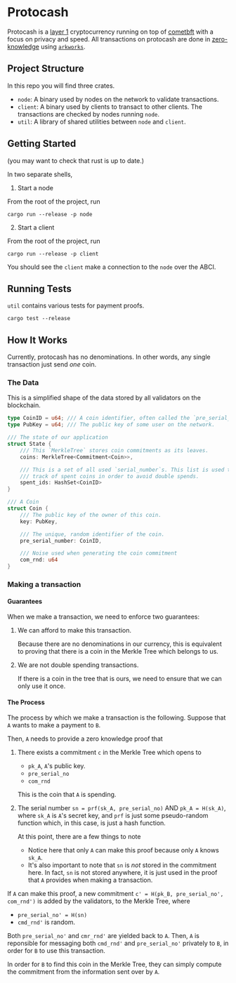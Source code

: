 # Protocash

Protocash is a [layer 1](https://www.investopedia.com/what-are-layer-1-and-layer-2-blockchain-scaling-solutions-7104877)
cryptocurrency running on top of [cometbft](https://cometbft.com/) with a focus on privacy and speed. All transactions on protocash are done in
[zero-knowledge](https://en.wikipedia.org/wiki/Zero-knowledge_proof) using [`arkworks`](https://arkworks.rs/).

## Project Structure

In this repo you will find three crates.
- `node`: A binary used by nodes on the network to validate
   transactions.
- `client`: A binary used by clients to transact to other clients.
  The transactions are checked by nodes running `node`.
- `util`: A library of shared utilities between `node` and `client`.

## Getting Started
(you may want to check that rust is up to date.)

In two separate shells,

1. Start a node

  From the root of the project, run

  ```
  cargo run --release -p node
  ```

2. Start a client

  From the root of the project, run

  ```
  cargo run --release -p client
  ```

You should see the `client` make a connection to the `node` over the ABCI.

## Running Tests

`util` contains various tests for payment proofs.

```
cargo test --release
```

## How It Works

Currently, protocash has no denominations. In other words, any single
transaction just send *one* coin.

### The Data

This is a simplified shape of the data stored by all validators on the blockchain.

```rs
type CoinID = u64; /// A coin identifier, often called the `pre_serial_number`.
type PubKey = u64; /// The public key of some user on the network.

/// The state of our application
struct State {
    /// This `MerkleTree` stores coin commitments as its leaves.
    coins: MerkleTree<Commitment<Coin>>,

    /// This is a set of all used `serial_number`s. This list is used to keep
    /// track of spent coins in order to avoid double spends.
    spent_ids: HashSet<CoinID>
}

/// A Coin
struct Coin {
    /// The public key of the owner of this coin.
    key: PubKey,

    /// The unique, random identifier of the coin.
    pre_serial_number: CoinID,

    /// Noise used when generating the coin commitment
    com_rnd: u64
}
```

### Making a transaction

#### Guarantees

When we make a transaction, we need to enforce two guarantees:
1. We can afford to make this transaction.

    Because there are no denominations in our currency, this is equivalent to
    proving that there is a coin in the Merkle Tree which belongs to us.

2. We are not double spending transactions.

    If there is a coin in the tree that is ours, we need to ensure that we can
    only use it once.

#### The Process

The process by which we make a transaction is the following. Suppose that `A`
wants to make a payment to `B`.

Then, `A` needs to provide a zero knowledge proof that

1. There exists a commitment `c` in the Merkle Tree which opens to
      - `pk_A`, `A`'s public key.
      - `pre_serial_no`
      - `com_rnd`
   
   This is the coin that `A` is spending.

2. The serial number `sn = prf(sk_A, pre_serial_no)` AND `pk_A = H(sk_A)`, where
   `sk_A` is `A`'s secret key, and `prf` is just some pseudo-random function
   which, in this case, is just a hash function.

   At this point, there are a few things to note
   - Notice here that only `A` can make this proof because only `A` knows `sk_A`.
   - It's also important to note that `sn` is *not* stored in the commitment here.
     In fact, `sn` is not stored anywhere, it is just used in the proof that `A`
     provides when making a transaction.

If `A` can make this proof, a new commitment `c' = H(pk_B, pre_serial_no',
com_rnd')` is added by the validators, to the Merkle Tree, where
- `pre_serial_no' = H(sn)`
- `cmd_rnd'` is random.

Both `pre_serial_no'` and `cmr_rnd'` are yielded back to `A`. Then, `A` is
reponsible for messaging both `cmd_rnd'` and `pre_serial_no'` privately to `B`,
in order for `B` to use this transaction.

In order for `B` to find this coin in the Merkle Tree, they can simply compute
the commitment from the information sent over by `A`.

